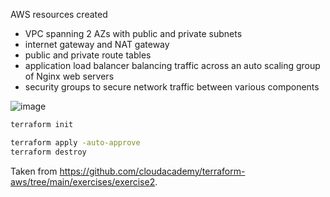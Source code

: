 AWS resources created

* VPC spanning 2 AZs with public and private subnets
* internet gateway and NAT gateway
* public and private route tables
* application load balancer balancing traffic across an auto scaling group of Nginx web servers
* security groups to secure network traffic between various components

![image](https://user-images.githubusercontent.com/1047259/189343248-1e87f4b8-33f9-4108-8316-f8d06c8fd87d.png)

```sh
terraform init

terraform apply -auto-approve
terraform destroy
```

Taken from https://github.com/cloudacademy/terraform-aws/tree/main/exercises/exercise2.
